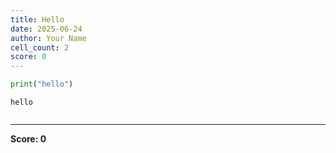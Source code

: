 ```yaml
---
title: Hello
date: 2025-06-24
author: Your Name
cell_count: 2
score: 0
---
```


```python
print("hello")
```

    hello
    


```python

```


---
**Score: 0**